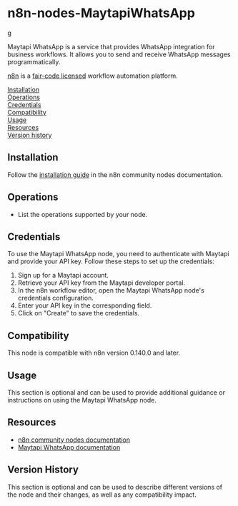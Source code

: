 # n8n-nodes-MaytapiWhatsApp

g

Maytapi WhatsApp is a service that provides WhatsApp integration for business workflows. It allows you to send and receive WhatsApp messages programmatically.

[n8n](https://n8n.io/) is a [fair-code licensed](https://docs.n8n.io/reference/license/) workflow automation platform.

[Installation](#installation)  
[Operations](#operations)  
[Credentials](#credentials)  
[Compatibility](#compatibility)  
[Usage](#usage)  
[Resources](#resources)  
[Version history](#version-history)

## Installation

Follow the [installation guide](https://docs.n8n.io/integrations/community-nodes/installation/) in the n8n community nodes documentation.

## Operations

- List the operations supported by your node.

## Credentials

To use the Maytapi WhatsApp node, you need to authenticate with Maytapi and provide your API key. Follow these steps to set up the credentials:

1. Sign up for a Maytapi account.
2. Retrieve your API key from the Maytapi developer portal.
3. In the n8n workflow editor, open the Maytapi WhatsApp node's credentials configuration.
4. Enter your API key in the corresponding field.
5. Click on "Create" to save the credentials.

## Compatibility

This node is compatible with n8n version 0.140.0 and later.

## Usage

This section is optional and can be used to provide additional guidance or instructions on using the Maytapi WhatsApp node.

## Resources

- [n8n community nodes documentation](https://docs.n8n.io/integrations/community-nodes/)
- [Maytapi WhatsApp documentation](https://maytapi.com/documentation/)

## Version History

This section is optional and can be used to describe different versions of the node and their changes, as well as any compatibility impact.